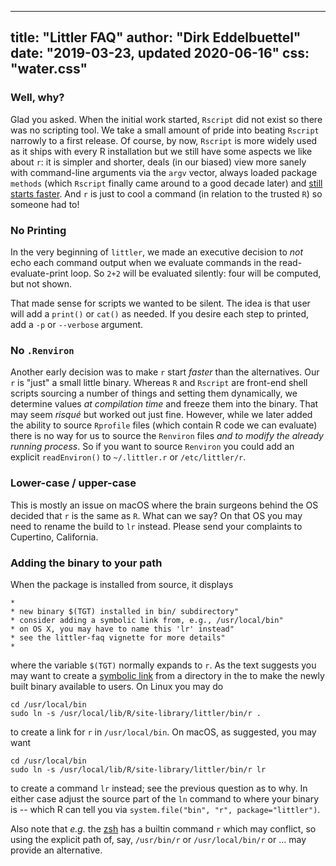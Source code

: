 <!--
%\VignetteEngine{simplermarkdown::mdweave_to_html}
%\VignetteIndexEntry{Littler FAQ}
%\VignetteEncoding{UTF-8}
-->
---
title: "Littler FAQ"
author: "Dirk Eddelbuettel"
date: "2019-03-23, updated 2020-06-16"
css: "water.css"
---

### Well, why?

Glad you asked. When the initial work started, `Rscript` did not exist so
there was no scripting tool. We take a small amount of pride into beating
`Rscript` narrowly to a first release.  Of course, by now, `Rscript` is more
widely used as it ships with every R installation but we still have some
aspects we like about `r`: it is simpler and shorter, deals (in our biased)
view more sanely with command-line arguments via the `argv` vector, always
loaded package `methods` (which `Rscript` finally came around to a good
decade later) and [still starts
faster](http://dirk.eddelbuettel.com/blog/2014/09/02/#littler-faster-at-doing-nothing).
And `r` is just to cool a command (in relation to the trusted `R`) so someone
had to!

### No Printing

In the very beginning of `littler`, we made an executive decision to _not_
echo each command output when we evaluate commands in the read-evaluate-print
loop.  So `2+2` will be evaluated silently: four will be computed, but not shown.

That made sense for scripts we wanted to be silent. The idea is that user
will add a `print()` or `cat()` as needed.  If you desire each step to
printed, add a `-p` or `--verbose` argument.


### No `.Renviron`

Another early decision was to make `r` start _faster_ than the alternatives.
Our `r` is "just" a small little binary.  Whereas `R` and `Rscript` are
front-end shell scripts sourcing a number of things and setting them
dynamically, we determine values _at compilation time_ and freeze them into
the binary.  That may seem _risqué_ but worked out just fine.  However, while
we later added the ability to source `Rprofile` files (which contain R code
we can evaluate) there is no way for us to source the `Renviron` files _and
to modify the already running process_.  So if you want to source `Renviron`
you could add an explicit `readEnviron()` to `~/.littler.r` or
`/etc/littler/r`. 

### Lower-case / upper-case

This is mostly an issue on macOS where the brain surgeons behind the OS
decided that `r` is the same as `R`. What can we say?  On that OS you may
need to rename the build to `lr` instead.  Please send your complaints to
Cupertino, California. 

### Adding the binary to your path

When the package is installed from source, it displays 

```
*
* new binary $(TGT) installed in bin/ subdirectory"
* consider adding a symbolic link from, e.g., /usr/local/bin"
* on OS X, you may have to name this 'lr' instead"
* see the littler-faq vignette for more details"
*
```

where the variable `$(TGT)` normally expands to `r`. As the text suggests you may 
want to create a [symbolic link](https://en.wikipedia.org/wiki/Symbolic_link) from a
directory in the to make the newly built binary available to users.  On Linux you 
may do

```
cd /usr/local/bin 
sudo ln -s /usr/local/lib/R/site-library/littler/bin/r .
```

to create a link for `r` in `/usr/local/bin`.  On macOS, as suggested, you may want

```
cd /usr/local/bin 
sudo ln -s /usr/local/lib/R/site-library/littler/bin/r lr
```

to create a command `lr` instead; see the previous question as to why.  In either case
adjust the source part of the `ln` command to where your binary is -- which R can tell 
you via `system.file("bin", "r", package="littler")`.

Also note that _e.g._ the [zsh](https://zsh.sourceforge.io/) has a builtin
command `r` which may conflict, so using the explicit path of, say,
`/usr/bin/r` or `/usr/local/bin/r` or ... may provide an alternative.

